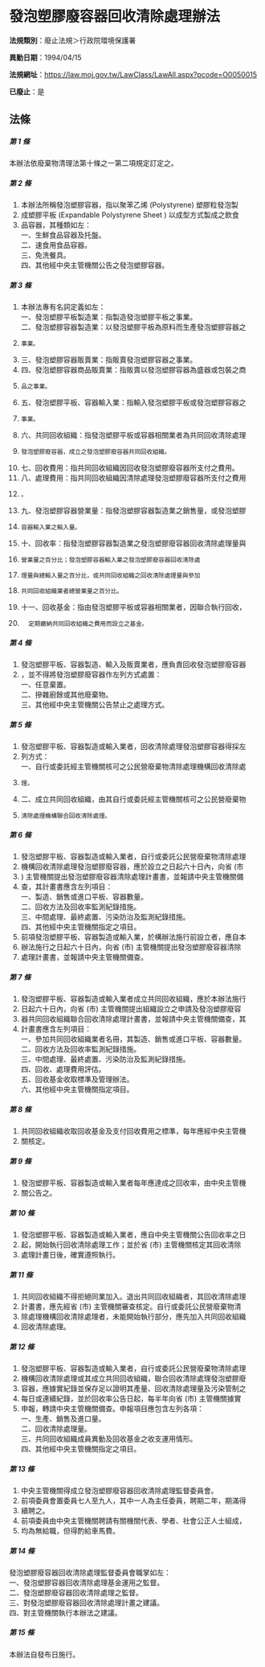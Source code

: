 # 發泡塑膠廢容器回收清除處理辦法

**法規類別**：廢止法規＞行政院環境保護署

**異動日期**：1994/04/15  

**法規網址**：https://law.moj.gov.tw/LawClass/LawAll.aspx?pcode=O0050015

**已廢止**：是



## 法條
##### 第 1 條
本辦法依廢棄物清理法第十條之一第二項規定訂定之。

##### 第 2 條
1. 本辦法所稱發泡塑膠容器，指以聚苯乙烯 (Polystyrene)  塑膠粒發泡製
1. 成塑膠平板 (Expandable Polystyrene Sheet )  以成型方式製成之飲食
1. 品容器，其種類如左：  
一、生鮮食品容器及托盤。  
二、速食用食品容器。  
三、免洗餐具。  
四、其他經中央主管機關公告之發泡塑膠容器。

##### 第 3 條
1. 本辦法專有名詞定義如左：  
一、發泡塑膠平板製造業：指製造發泡塑膠平板之事業。  
二、發泡塑膠容器製造業：以發泡塑膠平板為原料而生產發泡塑膠容器之
1.     事業。
1. 三、發泡塑膠容器販賣業：指販賣發泡塑膠容器之事業。
1. 四、發泡塑膠容器商品販賣業：指販賣以發泡塑膠容器為盛器或包裝之商
1.     品之事業。
1. 五、發泡塑膠平板、容器輸入業：指輸入發泡塑膠平板或發泡塑膠容器之
1.     事業。
1. 六、共同回收組織：指發泡塑膠平板或容器相關業者為共同回收清除處理
1.     發泡塑膠廢容器，成立之發泡塑膠廢容器共同回收組織。
1. 七、回收費用：指共同回收組織因回收發泡塑膠廢容器所支付之費用。
1. 八、處理費用：指共同回收組織因清除處理發泡塑膠廢容器所支付之費用
1.     。
1. 九、發泡塑膠容器營業量：指發泡塑膠容器製造業之銷售量，或發泡塑膠
1.     容器輸入業之輸入量。
1. 十、回收率：指發泡塑膠容器製造業之發泡塑膠廢容器回收清除處理量與
1.     營業量之百分比；發泡塑膠容器輸入業之發泡塑膠廢容器回收清除處
1.     理量與總輸入量之百分比，或共同回收組織之回收清除處理量與參加
1.     共同回收組織業者總營業量之百分比。
1. 十一、回收基金：指由發泡塑膠平板或容器相關業者，因聯合執行回收，
1.       定期繳納共同回收組織之費用而設立之基金。

##### 第 4 條
1. 發泡塑膠平板、容器製造、輸入及販賣業者，應負責回收發泡塑膠廢容器
1. ，並不得將發泡塑膠廢容器作左列方式處置：  
一、任意棄置。  
二、摻雜廚餘或其他廢棄物。  
三、其他經中央主管機關公告禁止之處理方式。

##### 第 5 條
1. 發泡塑膠平板、容器製造或輸入業者，回收清除處理發泡塑膠容器得採左
1. 列方式：  
一、自行或委託經主管機關核可之公民營廢棄物清除處理機構回收清除處
1.     理。
1. 二、成立共同回收組織，由其自行或委託經主管機關核可之公民營廢棄物
1.     清除處理機構聯合回收清除處理。

##### 第 6 條
1. 發泡塑膠平板、容器製造或輸入業者，自行或委託公民營廢棄物清除處理
1. 機構回收清除處理發泡塑膠廢容器，應於設立之日起六十日內，向省 (市
1. ) 主管機關提出發泡塑膠廢容器清除處理計畫書，並報請中央主管機關備
1. 查，其計畫書應含左列項目：  
一、製造、銷售或進口平板、容器數量。  
二、回收方法及回收率監測紀錄措施。  
三、中間處理、最終處置、污染防治及監測紀錄措施。  
四、其他經中央主管機關指定之項目。
1. 前項發泡塑膠平板、容器製造或輸入業，於構辦法施行前設立者，應自本
1. 辦法施行之日起六十日內，向省 (市) 主管機關提出發泡塑膠廢容器清除
1. 處理計畫書，並報請中央主管機關備查。

##### 第 7 條
1. 發泡塑膠平板、容器製造或輸入業者成立共同回收組織，應於本辦法施行
1. 日起六十日內，向省 (市) 主管機關提出組織設立之申請及發泡塑膠廢容
1. 器共同回收組織聯合回收清除處理計畫書，並報請中央主管機關備查，其
1. 計畫書應含左列項目：  
一、參加共同回收組織業者名冊，其製造、銷售或進口平板、容器數量。  
二、回收方法及回收率監測紀錄措施。  
三、中間處理、最終處置、污染防治及監測紀錄措施。  
四、回收、處理費用評估。  
五、回收基金收取標準及管理辦法。  
六、其他經中央主管機關指定項目。

##### 第 8 條
1. 共同回收組織收取回收基金及支付回收費用之標準，每年應經中央主管機
1. 關核定。

##### 第 9 條
1. 發泡塑膠平板、容器製造或輸入業者每年應達成之回收率，由中央主管機
1. 關公告之。

##### 第 10 條
1. 發泡塑膠平板、容器製造或輸入業者，應自中央主管機關公告回收率之日
1. 起，開始執行回收清除處理工作；並於省 (市) 主管機關核定其回收清除
1. 處理計畫日後，確實遵照執行。

##### 第 11 條
1. 共同回收組織不得拒絕同業加入。退出共同回收組織者，其回收清除處理
1. 計畫書，應先經省 (市) 主管機關審查核定。自行或委託公民營廢棄物清
1. 除處理機構回收清除處理者，未能開始執行部分，應先加入共同回收組織
1. 回收清除處理。

##### 第 12 條
1. 發泡塑膠平板、容器製造或輸入業者，自行或委託公民營廢棄物清除處理
1. 機構回收清除處理或其成立共同回收組織，聯合回收清除處理發泡塑膠廢
1. 容器，應據實紀錄並保存足以證明其產量、回收清除處理量及污染管制之
1. 每日或連續紀錄，並於回收率公告日起，每半年向省 (市) 主管機關據實
1. 申報，轉請中央主管機關備查。申報項目應包含左列各項：  
一、生產、銷售及進口量。  
二、回收清除處理量。  
三、共同回收組織成員異動及回收基金之收支運用情形。  
四、其他經中央主管機關指定之項目。

##### 第 13 條
1. 中央主管機關得成立發泡塑膠廢容器回收清除處理監督委員會。
1. 前項委員會置委員七人至九人，其中一人為主任委員，聘期二年，期滿得
1. 續聘之。
1. 前項委員由中央主管機關聘請有關機關代表、學者、社會公正人士組成，
1. 均為無給職，但得酌給車馬費。

##### 第 14 條
發泡塑膠廢容器回收清除處理監督委員會職掌如左：  
一、發泡塑膠容器回收清除處理基金運用之監督。  
二、發泡塑膠廢容器回收清除處理之監督。  
三、對發泡塑膠廢容器回收清除處理計畫之建議。  
四、對主管機關執行本辦法之建議。

##### 第 15 條
本辦法自發布日施行。


